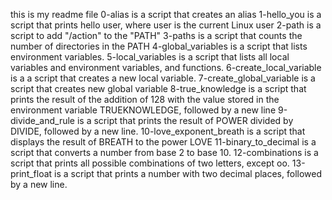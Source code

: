 this is my readme file
0-alias is a script that creates an alias
1-hello_you is a script that prints hello user, where user is the current Linux user
2-path is a script to add "/action" to the "PATH"
3-paths is a script that counts the number of directories in the PATH
4-global_variables is a script that lists environment variables.
5-local_variables is  a script that lists all local variables and environment variables, and functions.
6-create_local_variable is a a script that creates a new local variable.
7-create_global_variable is a script that creates new global variable
8-true_knowledge is  a script that prints the result of the addition of 128 with the value stored in the environment variable TRUEKNOWLEDGE, followed by a new line
9-divide_and_rule is a script that prints the result of POWER divided by DIVIDE, followed by a new line.
10-love_exponent_breath is a script that displays the result of BREATH to the power LOVE
11-binary_to_decimal is a script that converts a number from base 2 to base 10.
12-combinations is a script that prints all possible combinations of two letters, except oo.
13-print_float is a script that prints a number with two decimal places, followed by a new line.
